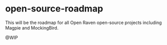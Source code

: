 # open-source-roadmap
This will be the roadmap for all Open Raven open-source projects including Magpie and MockingBird. 

@WIP 
